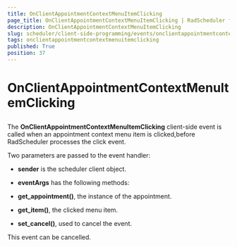 ```yaml
---
title: OnClientAppointmentContextMenuItemClicking
page_title: OnClientAppointmentContextMenuItemClicking | RadScheduler for ASP.NET AJAX Documentation
description: OnClientAppointmentContextMenuItemClicking
slug: scheduler/client-side-programming/events/onclientappointmentcontextmenuitemclicking
tags: onclientappointmentcontextmenuitemclicking
published: True
position: 37
---
```


# OnClientAppointmentContextMenuItemClicking



## 

The **OnClientAppointmentContextMenuItemClicking** client-side event is called when an appointment context menu item is clicked,before RadScheduler processes the click event.

Two parameters are passed to the event handler:

* **sender** is the scheduler client object.

* **eventArgs** has the following methods:

* **get_appointment()**, the instance of the appointment.

* **get_item()**, the clicked menu item.

* **set_cancel()**, used to cancel the event.

This event can be cancelled.
